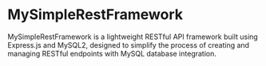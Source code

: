 # MySimpleRestFramework
MySimpleRestFramework is a lightweight RESTful API framework built using Express.js and MySQL2, designed to simplify the process of creating and managing RESTful endpoints with MySQL database integration.
